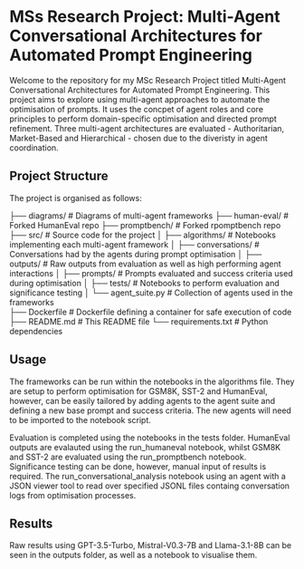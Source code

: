 # MSs Research Project: Multi-Agent Conversational Architectures for Automated Prompt Engineering

Welcome to the repository for my MSc Research Project titled Multi-Agent Conversational Architectures for Automated Prompt Engineering. This project aims to explore using multi-agent approaches to automate the optimisation of prompts. It uses the concpet of agent roles and core principles to perform domain-specific optimisation and directed prompt refinement. Three multi-agent architectures are evaluated - Authoritarian, Market-Based and Hierarchical - chosen due to the diveristy in agent coordination. 

## Project Structure

The project is organised as follows:

├── diagrams/               # Diagrams of multi-agent frameworks
├── human-eval/             # Forked HumanEval repo
├── promptbench/            # Forked rpomptbench repo
├── src/                    # Source code for the project
│   ├── algorithms/         # Notebooks implementing each multi-agent framework
│   ├── conversations/      # Conversations had by the agents during prompt optimisation
│   ├── outputs/            # Raw outputs from evaluation as well as high performing agent interactions
│   ├── prompts/            # Prompts evaluated and success criteria used during optimisation
│   ├── tests/              # Notebooks to perform evaluation and significance testing
│   └── agent_suite.py      # Collection of agents used in the frameworks  
├── Dockerfile              # Dockerfile defining a container for safe execution of code
├── README.md               # This README file
└── requirements.txt        # Python dependencies

## Usage

The frameworks can be run within the notebooks in the algorithms file. 
They are setup to perform optimisation for GSM8K, SST-2 and HumanEval, however, can be easily tailored by adding agents to the agent suite and defining a new base prompt and success criteria. The new agents will need to be imported to the notebook script.

Evaluation is completed using the notebooks in the tests folder. HumanEval outputs are evalauted using the run_humaneval notebook, whilst GSM8K and SST-2 are evaluated using the run_promptbench notebook. Significance testing can be done, however, manual input of results is required. 
The run_conversational_analysis notebook using an agent with a JSON viewer tool to read over specified JSONL files containg conversation logs from optimisation processes.

## Results

Raw results using GPT-3.5-Turbo, Mistral-V0.3-7B and Llama-3.1-8B can be seen in the outputs folder, as well as a notebook to visualise them. 